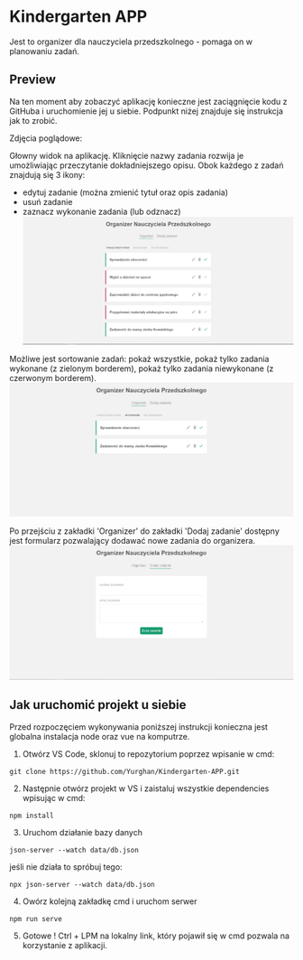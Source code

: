 # Kindergarten APP
Jest to organizer dla nauczyciela przedszkolnego - pomaga on w planowaniu zadań.

## Preview
Na ten moment aby zobaczyć aplikację konieczne jest zaciągnięcie kodu z GitHuba i uruchomienie jej u siebie.
Podpunkt niżej znajduje się instrukcja jak to zrobić.

Zdjęcia poglądowe:

Głowny widok na aplikację. Kliknięcie nazwy zadania rozwija je umożliwiając przeczytanie dokładniejszego opisu.
Obok każdego z zadań znajdują się 3 ikony:
- edytuj zadanie (można zmienić tytuł oraz opis zadania)
- usuń zadanie
- zaznacz wykonanie zadania (lub odznacz)
![](extraImages/1.png)

Możliwe jest sortowanie zadań: pokaż wszystkie, pokaż tylko zadania wykonane (z zielonym borderem), pokaż tylko zadania niewykonane (z czerwonym borderem).
![](extraImages/2.png)

Po przejściu z zakładki 'Organizer' do zakładki 'Dodaj zadanie' dostępny jest formularz pozwalający dodawać nowe zadania do organizera.
![](extraImages/3.png)



## Jak uruchomić projekt u siebie

Przed rozpoczęciem wykonywania poniższej instrukcji konieczna jest globalna instalacja node oraz vue na komputrze.

1. Otwórz VS Code, sklonuj to repozytorium poprzez wpisanie w cmd:
```
git clone https://github.com/Yurghan/Kindergarten-APP.git
```

2. Następnie otwórz projekt w VS i zaistaluj wszystkie dependencies wpisując w cmd: 
```
npm install
```

3. Uruchom działanie bazy danych
```
json-server --watch data/db.json
```
jeśli nie działa to spróbuj tego:
```
npx json-server --watch data/db.json
```

4. Owórz kolejną zakładkę cmd i uruchom serwer 
```
npm run serve
```

5. Gotowe !
Ctrl + LPM na lokalny link, który pojawił się w cmd pozwala na korzystanie z aplikacji.
